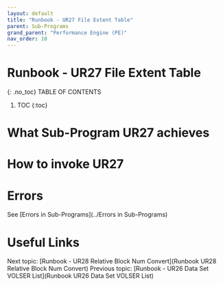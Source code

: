 ```yaml
---
layout: default
title: "Runbook - UR27 File Extent Table"
parent: Sub-Programs
grand_parent: "Performance Engine (PE)"
nav_order: 10
---
```


# Runbook - UR27 File Extent Table
{: .no_toc}
TABLE OF CONTENTS
1. TOC
{:toc}

# What Sub-Program UR27 achieves

# How to invoke UR27

# Errors
See [Errors in Sub-Programs](../Errors in Sub-Programs)


# Useful Links
Next topic: [Runbook - UR28 Relative Block Num Convert](Runbook UR28 Relative Block Num Convert)
Previous topic: [Runbook - UR26 Data Set VOLSER List](Runbook UR26 Data Set VOLSER List)


